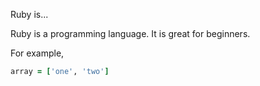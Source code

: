 Ruby is...

Ruby is a programming language. It is great for beginners.

For example,

```ruby
array = ['one', 'two']
```